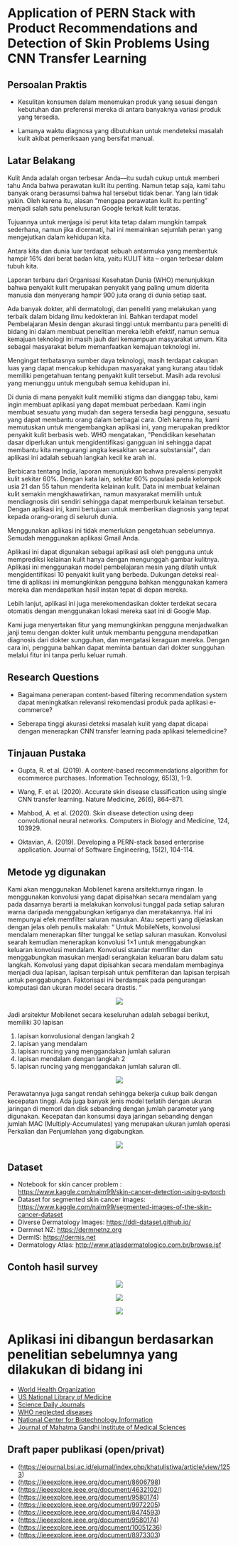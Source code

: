 # Application of PERN Stack with Product Recommendations and Detection of Skin Problems Using CNN Transfer Learning

## Persoalan Praktis

- Kesulitan konsumen dalam menemukan produk yang sesuai dengan kebutuhan dan preferensi mereka di antara banyaknya variasi produk yang tersedia.

- Lamanya waktu diagnosa yang dibutuhkan untuk mendeteksi masalah kulit akibat pemeriksaan yang bersifat manual.

## Latar Belakang

Kulit Anda adalah organ terbesar Anda—itu sudah cukup untuk memberi tahu Anda bahwa perawatan kulit itu penting. Namun tetap saja, kami tahu banyak orang berasumsi bahwa hal tersebut tidak benar. Yang lain tidak yakin. Oleh karena itu, alasan “mengapa perawatan kulit itu penting” menjadi salah satu penelusuran Google terkait kulit teratas.

Tujuannya untuk menjaga isi perut kita tetap dalam mungkin tampak sederhana, namun jika dicermati, hal ini memainkan sejumlah peran yang mengejutkan dalam kehidupan kita.

Antara kita dan dunia luar terdapat sebuah antarmuka yang membentuk hampir 16% dari berat badan kita, yaitu KULIT kita – organ terbesar dalam tubuh kita.

Laporan terbaru dari Organisasi Kesehatan Dunia (WHO) menunjukkan bahwa penyakit kulit merupakan penyakit yang paling umum diderita manusia dan menyerang hampir 900 juta orang di dunia setiap saat.

Ada banyak dokter, ahli dermatologi, dan peneliti yang melakukan yang terbaik dalam bidang ilmu kedokteran ini. Bahkan terdapat model Pembelajaran Mesin dengan akurasi tinggi untuk membantu para peneliti di bidang ini dalam membuat penelitian mereka lebih efektif, namun semua kemajuan teknologi ini masih jauh dari kemampuan masyarakat umum. Kita sebagai masyarakat belum memanfaatkan kemajuan teknologi ini.

Mengingat terbatasnya sumber daya teknologi, masih terdapat cakupan luas yang dapat mencakup kehidupan masyarakat yang kurang atau tidak memiliki pengetahuan tentang penyakit kulit tersebut. Masih ada revolusi yang menunggu untuk mengubah semua kehidupan ini.

Di dunia di mana penyakit kulit memiliki stigma dan dianggap tabu, kami ingin membuat aplikasi yang dapat membuat perbedaan. Kami ingin membuat sesuatu yang mudah dan segera tersedia bagi pengguna, sesuatu yang dapat membantu orang dalam berbagai cara. Oleh karena itu, kami memutuskan untuk mengembangkan aplikasi ini, yang merupakan prediktor penyakit kulit berbasis web. WHO mengatakan, "Pendidikan kesehatan dasar diperlukan untuk mengidentifikasi gangguan ini sehingga dapat membantu kita mengurangi angka kesakitan secara substansial", dan aplikasi ini adalah sebuah langkah kecil ke arah ini.

Berbicara tentang India, laporan menunjukkan bahwa prevalensi penyakit kulit sekitar 60%. Dengan kata lain, sekitar 60% populasi pada kelompok usia 21 dan 55 tahun menderita kelainan kulit. Data ini membuat kelainan kulit semakin mengkhawatirkan, namun masyarakat memilih untuk mendiagnosis diri sendiri sehingga dapat memperburuk kelainan tersebut. Dengan aplikasi ini, kami bertujuan untuk memberikan diagnosis yang tepat kepada orang-orang di seluruh dunia.

Menggunakan aplikasi ini tidak memerlukan pengetahuan sebelumnya. Semudah menggunakan aplikasi Gmail Anda.

Aplikasi ini dapat digunakan sebagai aplikasi asli oleh pengguna untuk memprediksi kelainan kulit hanya dengan mengunggah gambar kulitnya. Aplikasi ini menggunakan model pembelajaran mesin yang dilatih untuk mengidentifikasi 10 penyakit kulit yang berbeda. Dukungan deteksi real-time di aplikasi ini memungkinkan pengguna bahkan menggunakan kamera mereka dan mendapatkan hasil instan tepat di depan mereka.

Lebih lanjut, aplikasi ini juga merekomendasikan dokter terdekat secara otomatis dengan menggunakan lokasi mereka saat ini di Google Map.

Kami juga menyertakan fitur yang memungkinkan pengguna menjadwalkan janji temu dengan dokter kulit untuk membantu pengguna mendapatkan diagnosis dari dokter sungguhan, dan mengatasi keraguan mereka. Dengan cara ini, pengguna bahkan dapat meminta bantuan dari dokter sungguhan melalui fitur ini tanpa perlu keluar rumah.

## Research Questions

- Bagaimana penerapan content-based filtering recommendation system dapat meningkatkan relevansi rekomendasi produk pada aplikasi e-commerce?

- Seberapa tinggi akurasi deteksi masalah kulit yang dapat dicapai dengan menerapkan CNN transfer learning pada aplikasi telemedicine?

## Tinjauan Pustaka

- Gupta, R. et al. (2019). A content-based recommendations algorithm for ecommerce purchases. Information Technology, 65(3), 1-9.

- Wang, F. et al. (2020). Accurate skin disease classification using single CNN transfer learning. Nature Medicine, 26(6), 864–871.

- Mahbod, A. et al. (2020). Skin disease detection using deep convolutional neural networks. Computers in Biology and Medicine, 124, 103929.

- Oktavian, A. (2019). Developing a PERN-stack based enterprise application. Journal of Software Engineering, 15(2), 104-114.

## ⁠Metode yg digunakan

Kami akan menggunakan Mobilenet karena arsitekturnya ringan. Ia menggunakan konvolusi yang dapat dipisahkan secara mendalam yang pada dasarnya berarti ia melakukan konvolusi tunggal pada setiap saluran warna daripada menggabungkan ketiganya dan meratakannya. Hal ini mempunyai efek memfilter saluran masukan. Atau seperti yang dijelaskan dengan jelas oleh penulis makalah: “ Untuk MobileNets, konvolusi mendalam menerapkan filter tunggal ke setiap saluran masukan. Konvolusi searah kemudian menerapkan konvolusi 1×1 untuk menggabungkan keluaran konvolusi mendalam. Konvolusi standar memfilter dan menggabungkan masukan menjadi serangkaian keluaran baru dalam satu langkah. Konvolusi yang dapat dipisahkan secara mendalam membaginya menjadi dua lapisan, lapisan terpisah untuk pemfilteran dan lapisan terpisah untuk penggabungan. Faktorisasi ini berdampak pada pengurangan komputasi dan ukuran model secara drastis. ”

<p align="center"><img src="https://miro.medium.com/v2/resize:fit:640/format:webp/1*L97mX8J7dBNPtRwb5VwqUw.png"></p>

Jadi arsitektur Mobilenet secara keseluruhan adalah sebagai berikut, memiliki 30 lapisan

1. lapisan konvolusional dengan langkah 2
2. lapisan yang mendalam
3. lapisan runcing yang menggandakan jumlah saluran
4. lapisan mendalam dengan langkah 2
5. lapisan runcing yang menggandakan jumlah saluran
   dll.

<p align="center"><img src="https://miro.medium.com/v2/resize:fit:640/format:webp/1*lrxsPkbVrrIPVmr7jy-noA.png"></p>

Perawatannya juga sangat rendah sehingga bekerja cukup baik dengan kecepatan tinggi. Ada juga banyak jenis model terlatih dengan ukuran jaringan di memori dan disk sebanding dengan jumlah parameter yang digunakan. Kecepatan dan konsumsi daya jaringan sebanding dengan jumlah MAC (Multiply-Accumulates) yang merupakan ukuran jumlah operasi Perkalian dan Penjumlahan yang digabungkan.

<p align="center"><img src="https://miro.medium.com/v2/resize:fit:720/format:webp/1*XeJGMg7siqgjI6kQ3gke9A.png"></p>

## Dataset

- Notebook for skin cancer problem : https://www.kaggle.com/naim99/skin-cancer-detection-using-pytorch
- Dataset for segmented skin cancer images: https://www.kaggle.com/naim99/segmented-images-of-the-skin-cancer-dataset
- Diverse Dermatology Images: https://ddi-dataset.github.io/
- Dermnet NZ: https://dermnetnz.org
- DermIS: https://dermis.net
- Dermatology Atlas: http://www.atlasdermatologico.com.br/browse.jsf

## Contoh hasil survey

<p align="center"><img src="https://raw.githubusercontent.com/ishubham21/infinity-skncure-angular/master/readme-assets/feedback1.png"></p>

<p align="center"><img src="https://raw.githubusercontent.com/ishubham21/infinity-skncure-angular/master/readme-assets/feedback2.png"></p>

<p align="center"><img src="https://raw.githubusercontent.com/ishubham21/infinity-skncure-angular/master/readme-assets/orgs.png"></p>

# Aplikasi ini dibangun berdasarkan penelitian sebelumnya yang dilakukan di bidang ini

- [World Health Organization](https://apps.who.int/iris/bitstream/handle/10665/69229/WHO_FCH_CAH_05.12_eng.pdf?sequence=1&isAllowed=y)
- [US National Library of Medicine](https://www.ncbi.nlm.nih.gov/pmc/articles/PMC5718374/)
- [Science Daily Journals](https://www.sciencedaily.com/releases/2019/03/190320102041.htm#:~:text=The%20most%20common%20diagnoses%20were,of%20their%20abnormal%20skin%20findings.)
- [WHO neglected diseases](https://www.who.int/neglected_diseases/zoonoses/en/)
- [National Center for Biotechnology Information](https://pubmed.ncbi.nlm.nih.gov)
- [Journal of Mahatma Gandhi Institute of Medical Sciences](https://www.jmgims.co.in/article.asp?issn=0971-9903;year=2016;volume=21;issue=2;spage=111;epage=115;aulast=Jain)

## Draft paper publikasi (open/privat)

- (https://ejournal.bsi.ac.id/ejurnal/index.php/khatulistiwa/article/view/1253)
- (https://ieeexplore.ieee.org/document/8606798)
- (https://ieeexplore.ieee.org/document/4632102/)
- (https://ieeexplore.ieee.org/document/9580174)
- (https://ieeexplore.ieee.org/document/9972205)
- (https://ieeexplore.ieee.org/document/8474593)
- (https://ieeexplore.ieee.org/document/9580174)
- (https://ieeexplore.ieee.org/document/10051236)
- (https://ieeexplore.ieee.org/document/8973303)
